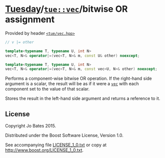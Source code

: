 [Tuesday](../../../README.md)/[`tue::vec`](../../headers/vec.md)/bitwise OR assignment
======================================================================================
Provided by header [`<tue/vec.hpp>`](../../headers/vec.md)

```c++
// v |= other

template<typename T, typename U, int N>
vec<T, N>& operator|=(vec<T, N>& m, const U& other) noexcept;

template<typename T, typename U, int N>
vec<T, N>& operator|=(vec<T, N>& m, const vec<U, N>& other) noexcept;
```

Performs a component-wise bitwise OR operation. If the right-hand side argument
is a scalar, the result will be as if it were a [`vec`](../../headers/vec.md)
with each component set to the value of that scalar.

Stores the result in the left-hand side argument and returns a reference to it.

License
-------
Copyright Jo Bates 2015.

Distributed under the Boost Software License, Version 1.0.

See accompanying file [LICENSE_1_0.txt](../../../LICENSE_1_0.txt) or copy at
http://www.boost.org/LICENSE_1_0.txt.
